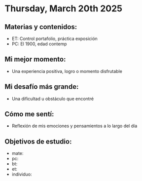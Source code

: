 # Thursday, March 20th 2025

## Materias y contenidos:
- ET: Control portafolio, práctica exposición
- PC: El 1900, edad contemp
## Mi mejor momento:
- Una experiencia positiva, logro o momento disfrutable

## Mi desafío más grande:
- Una dificultad u obstáculo que encontré

## Cómo me sentí:
- Reflexión de mis emociones y pensamientos a lo largo del día

## Objetivos de estudio:
- mate:
- pc:
- bt:
- et:
- individuo:

